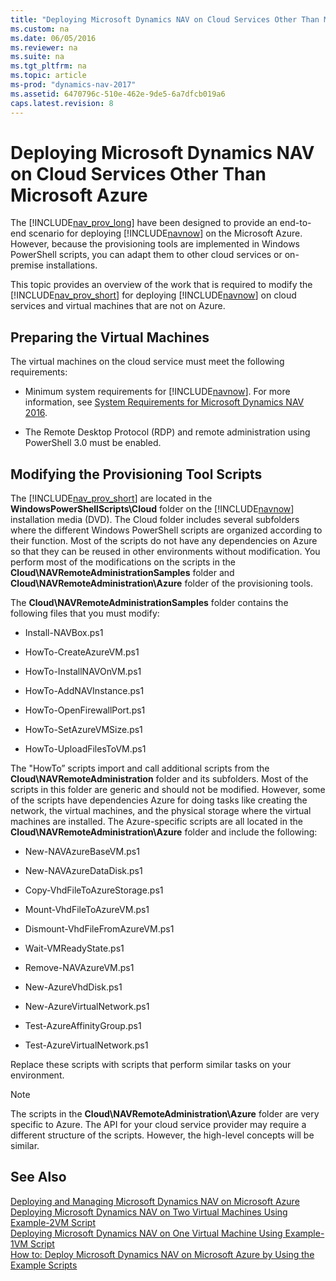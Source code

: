 ```yaml
---
title: "Deploying Microsoft Dynamics NAV on Cloud Services Other Than Microsoft Azure"
ms.custom: na
ms.date: 06/05/2016
ms.reviewer: na
ms.suite: na
ms.tgt_pltfrm: na
ms.topic: article
ms-prod: "dynamics-nav-2017"
ms.assetid: 6470796c-510e-462e-9de5-6a7dfcb019a6
caps.latest.revision: 8
---
```

# Deploying Microsoft Dynamics NAV on Cloud Services Other Than Microsoft Azure
The [!INCLUDE[nav_prov_long](includes/nav_prov_long_md.md)] have been designed to provide an end\-to\-end scenario for deploying [!INCLUDE[navnow](includes/navnow_md.md)] on the Microsoft Azure. However, because the provisioning tools are implemented in Windows PowerShell scripts, you can adapt them to other cloud services or on\-premise installations.  
  
 This topic provides an overview of the work that is required to modify the [!INCLUDE[nav_prov_short](includes/nav_prov_short_md.md)] for deploying [!INCLUDE[navnow](includes/navnow_md.md)] on cloud services and virtual machines that are not on Azure.  
  
## Preparing the Virtual Machines  
 The virtual machines on the cloud service must meet the following requirements:  
  
-   Minimum system requirements for [!INCLUDE[navnow](includes/navnow_md.md)]. For more information, see [System Requirements for Microsoft Dynamics NAV 2016](System-Requirements-for-Microsoft-Dynamics-NAV-2016.md).  
  
-   The Remote Desktop Protocol \(RDP\) and remote administration using PowerShell 3.0 must be enabled.  
  
## Modifying the Provisioning Tool Scripts  
 The [!INCLUDE[nav_prov_short](includes/nav_prov_short_md.md)] are located in the **WindowsPowerShellScripts\\Cloud** folder on the [!INCLUDE[navnow](includes/navnow_md.md)] installation media \(DVD\). The Cloud folder includes several subfolders where the different Windows PowerShell scripts are organized according to their function. Most of the scripts do not have any dependencies on Azure so that they can be reused in other environments without modification. You perform most of the modifications on the scripts in the **Cloud\\NAVRemoteAdministrationSamples** folder and **Cloud\\NAVRemoteAdministration\\Azure** folder of the provisioning tools.  
  
 The **Cloud\\NAVRemoteAdministrationSamples** folder contains the following files that you must modify:  
  
-   Install\-NAVBox.ps1  
  
-   HowTo\-CreateAzureVM.ps1  
  
-   HowTo\-InstallNAVOnVM.ps1  
  
-   HowTo\-AddNAVInstance.ps1  
  
-   HowTo\-OpenFirewallPort.ps1  
  
-   HowTo\-SetAzureVMSize.ps1  
  
-   HowTo\-UploadFilesToVM.ps1  
  
 The "HowTo” scripts import and call additional scripts from the **Cloud\\NAVRemoteAdministration** folder and its subfolders. Most of the scripts in this folder are generic and should not be modified. However, some of the scripts have dependencies Azure for doing tasks like creating the network, the virtual machines, and the physical storage where the virtual machines are installed. The Azure\-specific scripts are all located in the **Cloud\\NAVRemoteAdministration\\Azure** folder and include the following:  
  
-   New\-NAVAzureBaseVM.ps1  
  
-   New\-NAVAzureDataDisk.ps1  
  
-   Copy\-VhdFileToAzureStorage.ps1  
  
-   Mount\-VhdFileToAzureVM.ps1  
  
-   Dismount\-VhdFileFromAzureVM.ps1  
  
-   Wait\-VMReadyState.ps1  
  
-   Remove\-NAVAzureVM.ps1  
  
-   New\-AzureVhdDisk.ps1  
  
-   New\-AzureVirtualNetwork.ps1  
  
-   Test\-AzureAffinityGroup.ps1  
  
-   Test\-AzureVirtualNetwork.ps1  
  
 Replace these scripts with scripts that perform similar tasks on your environment.  
  
> [!NOTE]  
>  The scripts in the **Cloud\\NAVRemoteAdministration\\Azure** folder are very specific to Azure. The API for your cloud service provider may require a different structure of the scripts. However, the high\-level concepts will be similar.  
  
## See Also  
 [Deploying and Managing Microsoft Dynamics NAV on Microsoft Azure](Deploying-and-Managing-Microsoft-Dynamics-NAV-on-Microsoft-Azure.md)   
 [Deploying Microsoft Dynamics NAV on Two Virtual Machines Using Example\-2VM Script](Deploying-Microsoft-Dynamics-NAV-on-Two-Virtual-Machines-Using-Example-2VM-Script.md)   
 [Deploying Microsoft Dynamics NAV on One Virtual Machine Using Example\-1VM Script](Deploying-Microsoft-Dynamics-NAV-on-One-Virtual-Machine-Using-Example-1VM-Script.md)   
 [How to: Deploy Microsoft Dynamics NAV on Microsoft Azure by Using the Example Scripts](../Topic/How%20to:%20Deploy%20Microsoft%20Dynamics%20NAV%20on%20Microsoft%20Azure%20by%20Using%20the%20Example%20Scripts.md)